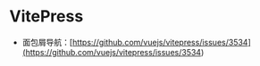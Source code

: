 # VitePress
- 面包屑导航：[https://github.com/vuejs/vitepress/issues/3534](<https://github.com/vuejs/vitepress/issues/3534>)
